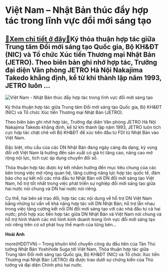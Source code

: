 Việt Nam – Nhật Bản thúc đẩy hợp tác trong lĩnh vực đổi mới sáng tạo
====================================================================

[:gift:Xem chi tiết ở đây:gift:](https://hddtvn.com/viet-nam-nhat-ban-thuc-day-hop-tac-trong-linh-vuc-doi-moi-sang-tao/)Ký thỏa thuận hợp tác giữa Trung tâm Đổi mới sáng tạo Quốc gia, Bộ KH&ĐT (NIC) và Tổ chức Xúc tiến Thương mại Nhật Bản (JETRO). Theo biên bản ghi nhớ hợp tác, Trưởng đại diện Văn phòng JETRO Hà Nội Nakajima Takedo khẳng định, kể từ khi thành lập năm 1993, JETRO luôn …
----------------------------------------------------------------------------------------------------------------------------------------------------------------------------------------------------------------------------------------------------------------------------





![Việt Nam - Nhật Bản thúc đẩy hợp tác trong lĩnh vực đổi mới sáng tạo](https://haiquanonline.com.vn/stores/news_dataimages/hienntt/102020/20/15/1826_nhYt_viYt.jpg?rt=20201020151827 "Việt Nam - Nhật Bản thúc đẩy hợp tác trong lĩnh vực đổi mới sáng tạo")


Ký thỏa thuận hợp tác giữa Trung tâm Đổi mới sáng tạo Quốc gia, Bộ KH&ĐT (NIC) và Tổ chức Xúc tiến Thương mại Nhật Bản (JETRO).



Theo biên bản ghi nhớ hợp tác, Trưởng đại diện Văn phòng JETRO Hà Nội Nakajima Takedo khẳng định, kể từ khi thành lập năm 1993, JETRO luôn tích cực hợp tác chặt chẽ với Bộ KH&ĐT để xúc tiến đầu tư FDI từ Nhật Bản vào Việt Nam.


Đặc biệt, nhu cầu của các DN Nhật Bản đang ngày càng đa dạng, kỳ vọng đối với Việt Nam là hướng đến sản xuất có giá trị tăng cao, nâng cao mở rộng nội lực, tích cực áp dụng chuyển đổi số.


Thỏa thuận hợp tác được ký kết nhằm hướng đến mục tiêu chung của các bên trong việc mở rộng quan hệ, tăng cường năng lực hợp tác quốc tế, đảm bảo cho sự kết nối các nhà đầu tư Nhật Bản với DN đổi mới sáng tạo Việt Nam, hỗ trợ tốt nhất trong việc phát triển sự nghiệp đổi mới sáng tạo giữa hai nước nói chung và DN hai nước nói riêng.


Cụ thể, hai bên sẽ trao đổi, hợp tác các nội dung về hỗ trợ DN Việt Nam bằng những tư vấn về khả năng hợp tác với DN Nhật Bản; hỗ trợ lẫn nhau trong việc tăng cường kết nối DN đổi mới sáng tạo với các nhà đầu tư cả hai nước; phối hợp xúc tiến hợp tác giữa DN Nhật Bản và Việt Nam nói chung và hỗ trợ hình thành các mô hình kinh doanh trong lĩnh vực đổi mới sáng tạo nói riêng trên cơ sở phát huy thế mạnh của từng bên…




**Hoài Anh**



more(HDDTVN) – Trong khuôn khổ chuyến công du đầu tiên của Tân Thủ tướng Nhật Bản Yoshihide Suga tới Việt Nam, Thỏa thuận hợp tác giữa Trung tâm Đổi mới sáng tạo Quốc gia, Bộ KH&ĐT (NIC) và Tổ chức Xúc tiến Thương mại Nhật Bản (JETRO) đã được trao dưới sự chứng kiến của Thủ tướng và đại diện Chính phủ hai nước.


